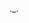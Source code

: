 ._.
<!---
julianwink/julianwink is a ✨ special ✨ repository because its `README.md` (this file) appears on your GitHub profile.
You can click the Preview link to take a look at your changes.
--->

